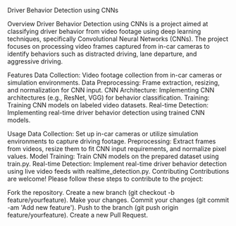 
Driver Behavior Detection using CNNs

Overview
Driver Behavior Detection using CNNs is a project aimed at classifying driver behavior from video footage using deep learning techniques, specifically Convolutional Neural Networks (CNNs). The project focuses on processing video frames captured from in-car cameras to identify behaviors such as distracted driving, lane departure, and aggressive driving.

Features
Data Collection: Video footage collection from in-car cameras or simulation environments.
Data Preprocessing: Frame extraction, resizing, and normalization for CNN input.
CNN Architecture: Implementing CNN architectures (e.g., ResNet, VGG) for behavior classification.
Training: Training CNN models on labeled video datasets.
Real-time Detection: Implementing real-time driver behavior detection using trained CNN models.

Usage
Data Collection: Set up in-car cameras or utilize simulation environments to capture driving footage.
Preprocessing: Extract frames from videos, resize them to fit CNN input requirements, and normalize pixel values.
Model Training: Train CNN models on the prepared dataset using train.py.
Real-time Detection: Implement real-time driver behavior detection using live video feeds with realtime_detection.py.
Contributing
Contributions are welcome! Please follow these steps to contribute to the project:

Fork the repository.
Create a new branch (git checkout -b feature/yourfeature).
Make your changes.
Commit your changes (git commit -am 'Add new feature').
Push to the branch (git push origin feature/yourfeature).
Create a new Pull Request.
